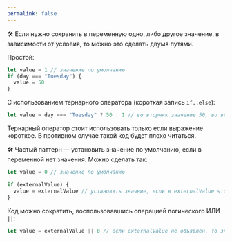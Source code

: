 ```yaml
---
permalink: false
---
```


🛠 Если нужно сохранить в переменную одно, либо другое значение, в зависимости от условия, то можно это сделать двумя путями.

Простой:

```js
let value = 1 // значение по умолчанию
if (day === "Tuesday") {
  value = 50
}
```

С использованием тернарного оператора (короткая запись `if..else`):

```js
let value = day === "Tuesday" ? 50 : 1 // во вторник значение 50, во всех остальных случаях 1
```

Тернарный оператор стоит использовать только если выражение короткое. В противном случае такой код будет плохо читаться.

🛠 Частый паттерн — установить значение по умолчанию, если в переменной нет значения. Можно сделать так:

```js
let value = 0 // значение по умолчанию

if (externalValue) {
  value = externalValue // установить значние, если в externalValue что-либо хранится
}
```

Код можно сократить, воспользовавшись операцией логического ИЛИ `||`:

```js
let value = externalValue || 0 // если externalValue не объявлен, то значение установится в 0
```
